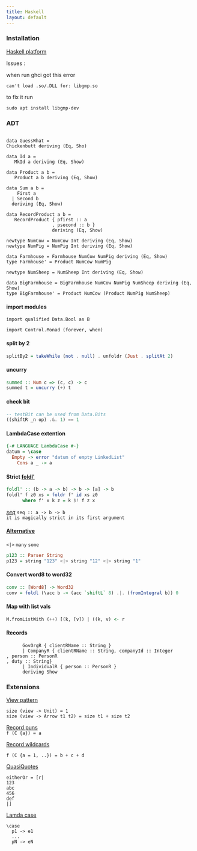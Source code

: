 ```yaml
---
title: Haskell
layout: default
---
```

### Installation
[Haskell platform]( https://www.haskell.org/platform/linux.html#linux-generic)

Issues : 

  when run ghci got this error
  ```
  can't load .so/.DLL for: libgmp.so  
  ```
  to fix it run
  
  ```
  sudo apt install libgmp-dev
  ```
### ADT

```

data GuessWhat = 
Chickenbutt deriving (Eq, Sho)

data Id a = 
   MkId a deriving (Eq, Show)

data Product a b =
   Product a b deriving (Eq, Show)

data Sum a b =
    First a 
  | Second b 
  deriving (Eq, Show)

data RecordProduct a b =
   RecordProduct { pfirst :: a
                 , psecond :: b }
                 deriving (Eq, Show)

newtype NumCow = NumCow Int deriving (Eq, Show)
newtype NumPig = NumPig Int deriving (Eq, Show)

data Farmhouse = Farmhouse NumCow NumPig deriving (Eq, Show)
type Farmhouse' = Product NumCow NumPig 

newtype NumSheep = NumSheep Int deriving (Eq, Show)

data BigFarmhouse = BigFarmhouse NumCow NumPig NumSheep deriving (Eq, Show)
type BigFarmhouse' = Product NumCow (Product NumPig NumSheep)

```
#### import modules

```haslell
import qualified Data.Bool as B

import Control.Monad (forever, when)
```
#### split by 2
```haskell 
splitBy2 = takeWhile (not . null) . unfoldr (Just . splitAt 2)
```
#### uncurry
```haskell
summed :: Num c => (c, c) -> c
summed t = uncurry (+) t
```
#### check bit 
```haskell
-- testBit can be used from Data.Bits
((shiftR _n op) .&. 1) == 1
```
#### LambdaCase extention
```haskell
{-# LANGUAGE LambdaCase #-}
datum = \case
  Empty -> error "datum of empty LinkedList"
    Cons a _ -> a
```    

#### Strict [foldl'](https://hackage.haskell.org/package/base-4.14.0.0/docs/Data-List.html#v:foldl-39-)
```haskell
foldl' :: (b -> a -> b) -> b -> [a] -> b
foldl' f z0 xs = foldr f' id xs z0
      where f' x k z = k $! f z x
```      
*[seq](https://wiki.haskell.org/Seq)* 
`seq :: a -> b -> b`  
`it is magically strict in its first argument` 

#### [Alternative](https://hackage.haskell.org/package/base-4.14.0.0/docs/Control-Applicative.html#g:2)
`<|>` `many` `some` 
```haskell
p123 :: Parser String
p123 = string "123" <|> string "12" <|> string "1"
```


#### Convert word8 to word32
```haskell
conv :: [Word8] -> Word32
conv = foldl (\acc b -> (acc `shiftL` 8) .|. (fromIntegral b)) 0
```
#### Map with list vals
```haskell
M.fromListWith (++) [(k, [v]) | ((k, v) <- r
```
#### Records
```data ClientR = 
      GovOrgR { clientRName :: String }  
      | CompanyR { clientRName :: String, companyId :: Integer, person :: PersonR, duty :: String}
      | IndividualR { person :: PersonR } 
      deriving Show

```
### Extensions

[View pattern](https://downloads.haskell.org/~ghc/latest/docs/html/users_guide/exts/view_patterns.html)
```
size (view -> Unit) = 1
size (view -> Arrow t1 t2) = size t1 + size t2
```
[Record puns](https://downloads.haskell.org/~ghc/latest/docs/html/users_guide/exts/record_puns.html)   
`f (C {a}) = a`


[Record wildcards](https://downloads.haskell.org/~ghc/latest/docs/html/users_guide/exts/record_wildcards.html)   

 `f (C {a = 1, ..}) = b + c + d`  
 
[QuasiQuotes](https://wiki.haskell.org/Quasiquotation)
``` 
eitherOr = [r|
123
abc
456
def
|]
```
[Lamda case](https://downloads.haskell.org/~ghc/latest/docs/html/users_guide/exts/lambda_case.html?highlight=lambdacase)  
```
\case
  p1 -> e1
  ...
  pN -> eN
```



